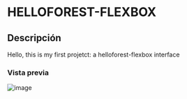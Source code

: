 # HELLOFOREST-FLEXBOX

## Descripción
Hello, this is my first projetct: a helloforest-flexbox interface


### Vista previa
![image](https://github.com/Gabriela-Itaii/helloforest-flexbox/assets/113000034/a626c46d-8018-4860-a218-e397f49f57c6)
